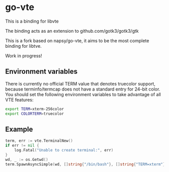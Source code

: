 # go-vte
This is a binding for libvte

The binding acts as an extension to github.com/gotk3/gotk3/gtk

This is a fork based on napsy/go-vte, it aims to be the most complete binding for libtve.

Work in progress!

## Environment variables

There is currently no official TERM value that denotes truecolor support, because terminfo/termcap does not
have a standard entry for 24-bit color. You should set the following environment variables to take advantage
of all VTE features:

```bash
export TERM=xterm-256color
export COLORTERM=truecolor
```


## Example


```go
term, err := vte.TerminalNew()
if err != nil {
	log.Fatal("Unable to create terminal:", err)
}
wd, _ := os.Getwd()
term.SpawnAsyncSimple(wd, []string{"/bin/bash"}, []string{"TERM=xterm"})
```
